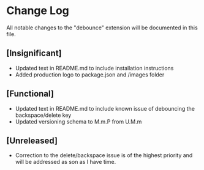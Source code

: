 # Change Log

All notable changes to the "debounce" extension will be documented in this file.

## [Insignificant]

- Updated text in README.md to include installation instructions
- Added production logo to package.json and /images folder

## [Functional]

- Updated text in README.md to include known issue of debouncing the backspace/delete key
- Updated versioning schema to M.m.P from U.M.m

## [Unreleased]

- Correction to the delete/backspace issue is of the highest priority and will be addressed as son as I have time.